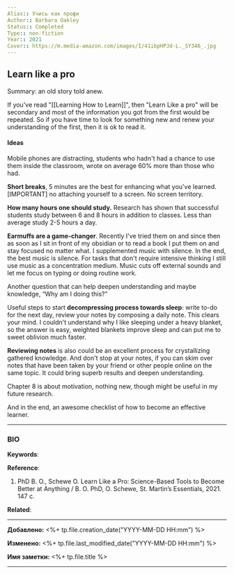 ```yaml
---
Alias:: Учись как профи
Author:: Barbara Oakley
Status:: Completed
Type:: non-fiction
Year:: 2021
Cover:: https://m.media-amazon.com/images/I/41ibpHPJd-L._SY346_.jpg
---
```

## Learn like a pro
Summary: an old story told anew.

If you've read "[[Learning How to Learn]]", then "Learn Like a pro" will be secondary and most of the information you got from the first would be repeated. So if you have time to look for something new and renew your understanding of the first, then it is ok to read it.

#### Ideas
Mobile phones are distracting, students who hadn't had a chance to use them inside the classroom, wrote on average 60% more than those who had.

**Short breaks**, 5 minutes are the best for enhancing what you've learned. [IMPORTANT] no attaching yourself to a screen. No screen territory.

**How many hours one should study.** Research has shown that successful students study between 6 and 8 hours in addition to classes. Less than average study 2-5 hours a day.

**Earmuffs are a game-changer**. Recently I've tried them on and since then as soon as I sit in front of my obsidian or to read a book I put them on and stay focused no matter what. I supplemented music with silence. In the end, the best music is silence. For tasks that don't require intensive thinking I still use music as a concentration medium. Music cuts off external sounds and let me focus on typing or doing routine work.

Another question that can help deepen understanding and maybe knowledge, “Why am I doing this?”

Useful steps to start **decompressing process towards sleep**: write to-do for the next day, review your notes by composing a daily note. This clears your mind. I couldn't understand why I like sleeping under a heavy blanket, so the answer is easy, weighted blankets improve sleep and can put me to sweet oblivion much faster.

**Reviewing notes** is also could be an excellent process for crystallizing gathered knowledge. And don't stop at your notes, if you can skim over notes that have been taken by your friend or other people online on the same topic. It could bring superb results and deepen understanding.

Chapter 8 is about motivation, nothing new, though might be useful in my future research.

And in the end, an awesome checklist of how to become an effective learner.



---
### BIO
**Keywords**:

**Reference**: 
1. PhD B. O., Schewe O. Learn Like a Pro: Science-Based Tools to Become Better at Anything / B. O. PhD, O. Schewe, St. Martin’s Essentials, 2021. 147 c.

**Related**:


---
      

**Добавлено:** <%+ tp.file.creation_date("YYYY-MM-DD HH:mm") %>

**Изменено:** <%+ tp.file.last_modified_date("YYYY-MM-DD HH:mm") %>

**Имя заметки:** <%+ tp.file.title %>

---